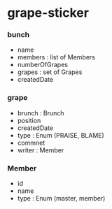 # grape-sticker

### bunch
- name
- members : list of Members
- numberOfGrapes
- grapes : set of Grapes
- createdDate

### grape
- brunch : Brunch
- position
- createdDate
- type : Enum (PRAISE, BLAME)
- commnet
- writer : Member

### Member
- id
- name
- type : Enum (master, member)
